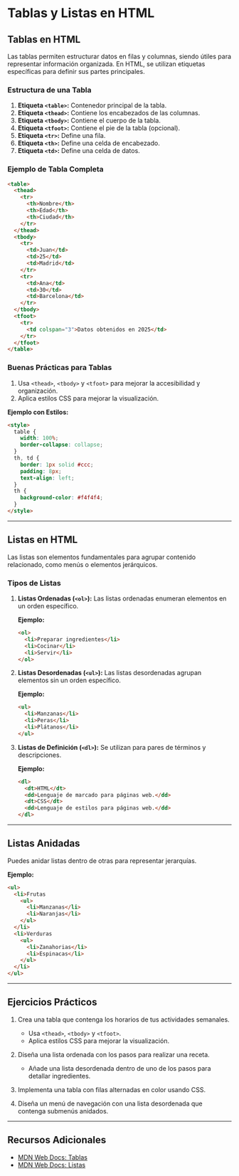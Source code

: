 # Tablas y Listas en HTML

## **Tablas en HTML**

Las tablas permiten estructurar datos en filas y columnas, siendo útiles para representar información organizada. En HTML, se utilizan etiquetas específicas para definir sus partes principales.

### **Estructura de una Tabla**

1. **Etiqueta `<table>`:** Contenedor principal de la tabla.
2. **Etiqueta `<thead>`:** Contiene los encabezados de las columnas.
3. **Etiqueta `<tbody>`:** Contiene el cuerpo de la tabla.
4. **Etiqueta `<tfoot>`:** Contiene el pie de la tabla (opcional).
5. **Etiqueta `<tr>`:** Define una fila.
6. **Etiqueta `<th>`:** Define una celda de encabezado.
7. **Etiqueta `<td>`:** Define una celda de datos.

### **Ejemplo de Tabla Completa**

```html
<table>
  <thead>
    <tr>
      <th>Nombre</th>
      <th>Edad</th>
      <th>Ciudad</th>
    </tr>
  </thead>
  <tbody>
    <tr>
      <td>Juan</td>
      <td>25</td>
      <td>Madrid</td>
    </tr>
    <tr>
      <td>Ana</td>
      <td>30</td>
      <td>Barcelona</td>
    </tr>
  </tbody>
  <tfoot>
    <tr>
      <td colspan="3">Datos obtenidos en 2025</td>
    </tr>
  </tfoot>
</table>
```

### **Buenas Prácticas para Tablas**

1. Usa `<thead>`, `<tbody>` y `<tfoot>` para mejorar la accesibilidad y organización.
2. Aplica estilos CSS para mejorar la visualización.

**Ejemplo con Estilos:**
```html
<style>
  table {
    width: 100%;
    border-collapse: collapse;
  }
  th, td {
    border: 1px solid #ccc;
    padding: 8px;
    text-align: left;
  }
  th {
    background-color: #f4f4f4;
  }
</style>
```

---

## **Listas en HTML**

Las listas son elementos fundamentales para agrupar contenido relacionado, como menús o elementos jerárquicos.

### **Tipos de Listas**

1. **Listas Ordenadas (`<ol>`):**
   Las listas ordenadas enumeran elementos en un orden específico.

   **Ejemplo:**
   ```html
   <ol>
     <li>Preparar ingredientes</li>
     <li>Cocinar</li>
     <li>Servir</li>
   </ol>
   ```

2. **Listas Desordenadas (`<ul>`):**
   Las listas desordenadas agrupan elementos sin un orden específico.

   **Ejemplo:**
   ```html
   <ul>
     <li>Manzanas</li>
     <li>Peras</li>
     <li>Plátanos</li>
   </ul>
   ```

3. **Listas de Definición (`<dl>`):**
   Se utilizan para pares de términos y descripciones.

   **Ejemplo:**
   ```html
   <dl>
     <dt>HTML</dt>
     <dd>Lenguaje de marcado para páginas web.</dd>
     <dt>CSS</dt>
     <dd>Lenguaje de estilos para páginas web.</dd>
   </dl>
   ```

---

## **Listas Anidadas**

Puedes anidar listas dentro de otras para representar jerarquías.

**Ejemplo:**
```html
<ul>
  <li>Frutas
    <ul>
      <li>Manzanas</li>
      <li>Naranjas</li>
    </ul>
  </li>
  <li>Verduras
    <ul>
      <li>Zanahorias</li>
      <li>Espinacas</li>
    </ul>
  </li>
</ul>
```

---

## **Ejercicios Prácticos**

1. Crea una tabla que contenga los horarios de tus actividades semanales.
   - Usa `<thead>`, `<tbody>` y `<tfoot>`.
   - Aplica estilos CSS para mejorar la visualización.

2. Diseña una lista ordenada con los pasos para realizar una receta.
   - Añade una lista desordenada dentro de uno de los pasos para detallar ingredientes.

3. Implementa una tabla con filas alternadas en color usando CSS.

4. Diseña un menú de navegación con una lista desordenada que contenga submenús anidados.

---

## **Recursos Adicionales**
- [MDN Web Docs: Tablas](https://developer.mozilla.org/es/docs/Web/HTML/Element/table)
- [MDN Web Docs: Listas](https://developer.mozilla.org/es/docs/Web/HTML/Element/ul)
